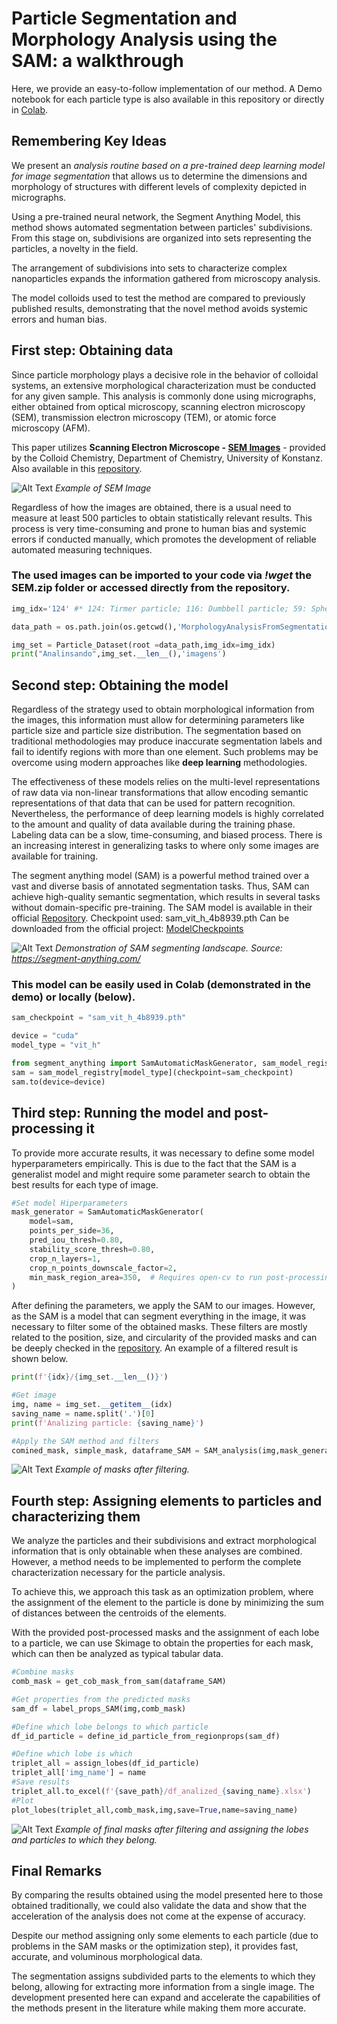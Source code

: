 # Particle Segmentation and Morphology Analysis using the SAM: a walkthrough

Here, we provide an easy-to-follow implementation of our method. A Demo notebook for each particle type is also available in this repository or directly in [Colab](https://drive.google.com/file/d/1EA-tuy8JxlPsfaHJCIxxFr-0hhbGmvRD/view?usp=sharing).

## Remembering Key Ideas

We present an *analysis routine based on a pre-trained deep learning model for image segmentation* that allows us to determine the dimensions and morphology of structures with different levels of complexity depicted in micrographs.

Using a pre-trained neural network, the Segment Anything Model, this method shows automated segmentation between particles' subdivisions. From this stage on, subdivisions are organized into sets representing the particles, a novelty in the field.

The arrangement of subdivisions into sets to characterize complex nanoparticles expands the information gathered from microscopy analysis.

The model colloids used to test the method are compared to previously published results, demonstrating that the novel method avoids systemic errors and human bias.

## First step: Obtaining data

Since particle morphology plays a decisive role in the behavior of colloidal systems, an extensive morphological characterization must be conducted for any given sample. This analysis is commonly done using micrographs, either obtained from optical microscopy, scanning electron microscopy (SEM), transmission electron microscopy (TEM), or atomic force microscopy (AFM). 

This paper utilizes **Scanning Electron Microscope - [SEM Images](https://cloud.uni-konstanz.de/index.php/s/ajGGXeKxm4PYkjg?path=%2FDataset)** - provided by the Colloid Chemistry, Department of Chemistry, University of Konstanz. Also available in this [repository](Dataset). 

![Alt Text](/images_plots\SEM_example.png)
*Example of SEM Image* 

Regardless of how the images are obtained, there is a usual need to measure at least 500 particles to obtain statistically relevant results. This process is very time-consuming and prone to human bias and systemic errors if conducted manually, which promotes the development of reliable automated measuring techniques.

### The used images can be imported to your code via *!wget* the SEM.zip folder or accessed directly from the repository.

```python
img_idx='124' #* 124: Tirmer particle; 116: Dumbbell particle; 59: Sphere particle

data_path = os.path.join(os.getcwd(),'MorphologyAnalysisFromSegmentation', 'Dataset', 'SEM')

img_set = Particle_Dataset(root =data_path,img_idx=img_idx)
print("Analinsando",img_set.__len__(),'imagens')
```

## Second step: Obtaining the model

Regardless of the strategy used to obtain morphological information from the images, this information must allow for determining parameters like particle size and particle size distribution. The segmentation based on traditional methodologies may produce inaccurate segmentation labels and fail to identify regions with more than one element. Such problems may be overcome using modern approaches like **deep learning** methodologies.

The effectiveness of these models relies on the multi-level representations of raw data via non-linear transformations that allow encoding semantic representations of that data that can be used for pattern recognition. Nevertheless, the performance of deep learning models is highly correlated to the amount and quality of data available during the training phase. Labeling data can be a slow, time-consuming, and biased process. There is an increasing interest in generalizing tasks to where only some images are available for training. 

The segment anything model (SAM) is a powerful method trained over a vast and diverse basis of annotated segmentation tasks. Thus, SAM can achieve high-quality semantic segmentation, which results in several tasks without domain-specific pre-training. The SAM model is available in their official [Repository](https://github.com/facebookresearch/segment-anything#installation). Checkpoint used: sam_vit_h_4b8939.pth Can be downloaded from the official project: [ModelCheckpoints](https://github.com/facebookresearch/segment-anything#installation)


![Alt Text](/images_plots\demonstrations\SAMDemo.gif)
*Demonstration of SAM segmenting landscape. Source: https://segment-anything.com/*

### This model can be easily used in Colab (demonstrated in the demo) or locally (below).

```python
sam_checkpoint = "sam_vit_h_4b8939.pth"

device = "cuda"
model_type = "vit_h"

from segment_anything import SamAutomaticMaskGenerator, sam_model_registry
sam = sam_model_registry[model_type](checkpoint=sam_checkpoint)
sam.to(device=device)

```

## Third step: Running the model and post-processing it

To provide more accurate results, it was necessary to define some model hyperparameters empirically. This is due to the fact that the SAM is a generalist model and might require some parameter search to obtain the best results for each type of image. 

```python
#Set model Hiperparameters
mask_generator = SamAutomaticMaskGenerator(
    model=sam,
    points_per_side=36,
    pred_iou_thresh=0.80,
    stability_score_thresh=0.80,
    crop_n_layers=1,
    crop_n_points_downscale_factor=2,
    min_mask_region_area=350,  # Requires open-cv to run post-processing
)
```

After defining the parameters, we apply the SAM to our images. However, as the SAM is a model that can segment everything in the image, it was necessary to filter some of the obtained masks. These filters are mostly related to the position, size, and circularity of the provided masks and can be deeply checked in the [repository](SAM-BasedMethod\particle_seg.py). An example of a filtered result is shown below.

```python
print(f'{idx}/{img_set.__len__()}')

#Get image
img, name = img_set.__getitem__(idx)
saving_name = name.split('.')[0]
print(f'Analizing particle: {saving_name}')

#Apply the SAM method and filters 
comined_mask, simple_mask, dataframe_SAM = SAM_analysis(img,mask_generator)

```

![Alt Text](images_plots\demonstrations\mask_124_00.png)
*Example of masks after filtering.*

## Fourth step: Assigning elements to particles and characterizing them

We analyze the particles and their subdivisions and extract morphological information that is only obtainable when these analyses are combined. However, a method needs to be implemented to perform the complete characterization necessary for the particle analysis. 

To achieve this, we approach this task as an optimization problem, where the assignment of the element to the particle is done by minimizing the sum of distances between the centroids of the elements. 

With the provided post-processed masks and the assignment of each lobe to a particle, we can use Skimage to obtain the properties for each mask, which can then be analyzed as typical tabular data.

```python
#Combine masks
comb_mask = get_cob_mask_from_sam(dataframe_SAM)

#Get properties from the predicted masks
sam_df = label_props_SAM(img,comb_mask)

#Define which lobe belongs to which particle
df_id_particle = define_id_particle_from_regionprops(sam_df)

#Define which lobe is which
triplet_all = assign_lobes(df_id_particle)
triplet_all['img_name'] = name
#Save results
triplet_all.to_excel(f'{save_path}/df_analized_{saving_name}.xlsx')
#Plot
plot_lobes(triplet_all,comb_mask,img,save=True,name=saving_name)
```
![Alt Text](/SAM-BasedMethod\results\trimers\result_example_124_00.png)
*Example of final masks after filtering and assigning the lobes and particles to which they belong.*


## Final Remarks 

By comparing the results obtained using the model presented here to those obtained traditionally, we could also validate the data and show that the acceleration of the analysis does not come at the expense of accuracy. 

Despite our method assigning only some elements to each particle (due to problems in the SAM masks or the optimization step), it provides fast, accurate, and voluminous morphological data.

The segmentation assigns subdivided parts to the elements to which they belong, allowing for extracting more information from a single image. The development presented here can expand and accelerate the capabilities of the methods present in the literature while making them more accurate. 

